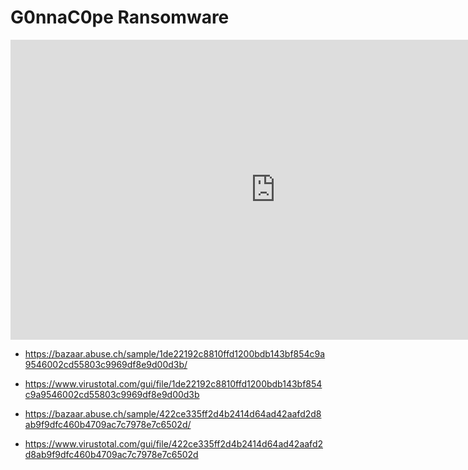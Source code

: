 # G0nnaC0pe Ransomware

<iframe width="848" height="480" src="https://uptostream.com/iframe/pkqk8d0c33g3" scrolling="no" frameborder="0" allowfullscreen webkitallowfullscreen></iframe>

* https://bazaar.abuse.ch/sample/1de22192c8810ffd1200bdb143bf854c9a9546002cd55803c9969df8e9d00d3b/
* https://www.virustotal.com/gui/file/1de22192c8810ffd1200bdb143bf854c9a9546002cd55803c9969df8e9d00d3b

* https://bazaar.abuse.ch/sample/422ce335ff2d4b2414d64ad42aafd2d8ab9f9dfc460b4709ac7c7978e7c6502d/
* https://www.virustotal.com/gui/file/422ce335ff2d4b2414d64ad42aafd2d8ab9f9dfc460b4709ac7c7978e7c6502d

